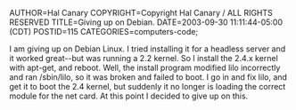 AUTHOR=Hal Canary
COPYRIGHT=Copyright Hal Canary / ALL RIGHTS RESERVED
TITLE=Giving up on Debian.
DATE=2003-09-30 11:11:44-05:00 (CDT)
POSTID=115
CATEGORIES=computers-code;

I am giving up on Debian Linux. I tried installing it for a headless server and it worked great--but was running a 2.2 kernel. So I install the 2.4.x kernel with apt-get, and reboot. Well, the install program modified lilo incorrectly and ran /sbin/lilo, so it was broken and failed to boot. I go in and fix lilo, and get it to boot the 2.4 kernel, but suddenly it no longer is loading the correct module for the net card. At this point I decided to give up on this.
